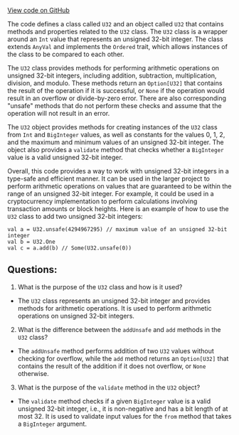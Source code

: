 [View code on GitHub](https://github.com/alephium/alephium/util/src/main/scala/org/alephium/util/U32.scala)

The code defines a class called `U32` and an object called `U32` that contains methods and properties related to the `U32` class. The `U32` class is a wrapper around an `Int` value that represents an unsigned 32-bit integer. The class extends `AnyVal` and implements the `Ordered` trait, which allows instances of the class to be compared to each other.

The `U32` class provides methods for performing arithmetic operations on unsigned 32-bit integers, including addition, subtraction, multiplication, division, and modulo. These methods return an `Option[U32]` that contains the result of the operation if it is successful, or `None` if the operation would result in an overflow or divide-by-zero error. There are also corresponding "unsafe" methods that do not perform these checks and assume that the operation will not result in an error.

The `U32` object provides methods for creating instances of the `U32` class from `Int` and `BigInteger` values, as well as constants for the values 0, 1, 2, and the maximum and minimum values of an unsigned 32-bit integer. The object also provides a `validate` method that checks whether a `BigInteger` value is a valid unsigned 32-bit integer.

Overall, this code provides a way to work with unsigned 32-bit integers in a type-safe and efficient manner. It can be used in the larger project to perform arithmetic operations on values that are guaranteed to be within the range of an unsigned 32-bit integer. For example, it could be used in a cryptocurrency implementation to perform calculations involving transaction amounts or block heights. Here is an example of how to use the `U32` class to add two unsigned 32-bit integers:

```
val a = U32.unsafe(4294967295) // maximum value of an unsigned 32-bit integer
val b = U32.One
val c = a.add(b) // Some(U32.unsafe(0))
```
## Questions: 
 1. What is the purpose of the `U32` class and how is it used?
- The `U32` class represents an unsigned 32-bit integer and provides methods for arithmetic operations. It is used to perform arithmetic operations on unsigned 32-bit integers.

2. What is the difference between the `addUnsafe` and `add` methods in the `U32` class?
- The `addUnsafe` method performs addition of two `U32` values without checking for overflow, while the `add` method returns an `Option[U32]` that contains the result of the addition if it does not overflow, or `None` otherwise.

3. What is the purpose of the `validate` method in the `U32` object?
- The `validate` method checks if a given `BigInteger` value is a valid unsigned 32-bit integer, i.e., it is non-negative and has a bit length of at most 32. It is used to validate input values for the `from` method that takes a `BigInteger` argument.